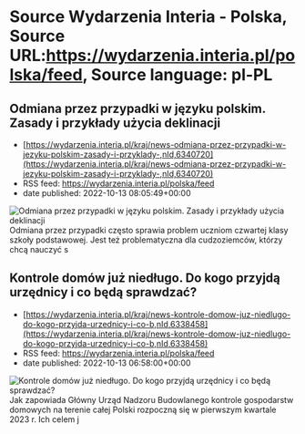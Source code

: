 # Source Wydarzenia Interia - Polska, Source URL:https://wydarzenia.interia.pl/polska/feed, Source language: pl-PL

## Odmiana przez przypadki w języku polskim. Zasady i przykłady użycia deklinacji
 - [https://wydarzenia.interia.pl/kraj/news-odmiana-przez-przypadki-w-jezyku-polskim-zasady-i-przyklady-,nId,6340720](https://wydarzenia.interia.pl/kraj/news-odmiana-przez-przypadki-w-jezyku-polskim-zasady-i-przyklady-,nId,6340720)
 - RSS feed: https://wydarzenia.interia.pl/polska/feed
 - date published: 2022-10-13 08:05:49+00:00

<p><a href="https://wydarzenia.interia.pl/kraj/news-odmiana-przez-przypadki-w-jezyku-polskim-zasady-i-przyklady-,nId,6340720"><img align="left" alt="Odmiana przez przypadki w języku polskim. Zasady i przykłady użycia deklinacji" src="https://i.iplsc.com/odmiana-przez-przypadki-w-jezyku-polskim-zasady-i-przyklady/000G6R0JJNOEXK3Q-C321.jpg" /></a>Odmiana przez przypadki często sprawia problem uczniom czwartej klasy szkoły podstawowej. Jest też problematyczna dla cudzoziemców, którzy chcą nauczyć s

## Kontrole domów już niedługo. Do kogo przyjdą urzędnicy i co będą sprawdzać?
 - [https://wydarzenia.interia.pl/kraj/news-kontrole-domow-juz-niedlugo-do-kogo-przyjda-urzednicy-i-co-b,nId,6338458](https://wydarzenia.interia.pl/kraj/news-kontrole-domow-juz-niedlugo-do-kogo-przyjda-urzednicy-i-co-b,nId,6338458)
 - RSS feed: https://wydarzenia.interia.pl/polska/feed
 - date published: 2022-10-13 06:58:00+00:00

<p><a href="https://wydarzenia.interia.pl/kraj/news-kontrole-domow-juz-niedlugo-do-kogo-przyjda-urzednicy-i-co-b,nId,6338458"><img align="left" alt="Kontrole domów już niedługo. Do kogo przyjdą urzędnicy i co będą sprawdzać?" src="https://i.iplsc.com/kontrole-domow-juz-niedlugo-do-kogo-przyjda-urzednicy-i-co-b/000G6JXVIJ55CAE3-C321.jpg" /></a>Jak zapowiada Główny Urząd Nadzoru Budowlanego kontrole gospodarstw domowych na terenie całej Polski rozpoczną się w pierwszym kwartale 2023 r. Ich celem j
